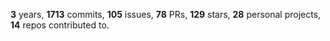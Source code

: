 **3** years, **1713** commits, **105** issues, **78** PRs, **129** stars, **28** personal projects, **14** repos contributed to.
